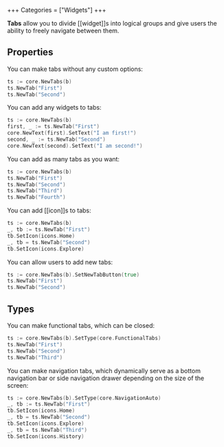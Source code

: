+++
Categories = ["Widgets"]
+++

**Tabs** allow you to divide [[widget]]s into logical groups and give users the ability to freely navigate between them.

## Properties

You can make tabs without any custom options:

```Go
ts := core.NewTabs(b)
ts.NewTab("First")
ts.NewTab("Second")
```

You can add any widgets to tabs:

```Go
ts := core.NewTabs(b)
first, _ := ts.NewTab("First")
core.NewText(first).SetText("I am first!")
second, _ := ts.NewTab("Second")
core.NewText(second).SetText("I am second!")
```

You can add as many tabs as you want:

```Go
ts := core.NewTabs(b)
ts.NewTab("First")
ts.NewTab("Second")
ts.NewTab("Third")
ts.NewTab("Fourth")
```

You can add [[icon]]s to tabs:

```Go
ts := core.NewTabs(b)
_, tb := ts.NewTab("First")
tb.SetIcon(icons.Home)
_, tb = ts.NewTab("Second")
tb.SetIcon(icons.Explore)
```

You can allow users to add new tabs:

```Go
ts := core.NewTabs(b).SetNewTabButton(true)
ts.NewTab("First")
ts.NewTab("Second")
```

## Types

You can make functional tabs, which can be closed:

```Go
ts := core.NewTabs(b).SetType(core.FunctionalTabs)
ts.NewTab("First")
ts.NewTab("Second")
ts.NewTab("Third")
```

You can make navigation tabs, which dynamically serve as a bottom navigation bar or side navigation drawer depending on the size of the screen:

```Go
ts := core.NewTabs(b).SetType(core.NavigationAuto)
_, tb := ts.NewTab("First")
tb.SetIcon(icons.Home)
_, tb = ts.NewTab("Second")
tb.SetIcon(icons.Explore)
_, tb = ts.NewTab("Third")
tb.SetIcon(icons.History)
```
